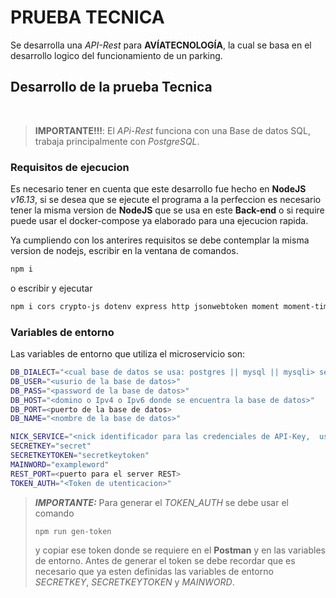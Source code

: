 # PRUEBA TECNICA

Se desarrolla una *API-Rest* para **AVÍATECNOLOGÍA**, la cual se basa en el desarrollo logico del funcionamiento de un parking.

## Desarrollo de la prueba Tecnica

<br>

>**IMPORTANTE!!!**: El *APi-Rest* funciona con una Base de datos SQL, trabaja principalmente con *PostgreSQL*.

### **Requisitos de ejecucion**

Es necesario tener en cuenta que este desarrollo fue hecho en **NodeJS** *v16.13*, si se desea que se ejecute el programa a la perfeccion es necesario tener la misma version de **NodeJS** que se usa en este **Back-end** o si require puede usar el docker-compose ya elaborado para una ejecucion rapida.

Ya cumpliendo con los anterires requisitos se debe contemplar la misma version de nodejs, escribir en la ventana de comandos.

```bash
npm i
```

o escribir y ejecutar

```bash
npm i cors crypto-js dotenv express http jsonwebtoken moment moment-timezone pg pg-hstore sequelize
```

### **Variables de entorno**

Las variables de entorno que utiliza el microservicio son:

```bash
DB_DIALECT="<cual base de datos se usa: postgres || mysql || mysqli> se requiere que sea postgres"
DB_USER="<usurio de la base de datos>"
DB_PASS="<password de la base de datos>"
DB_HOST="<domino o Ipv4 o Ipv6 donde se encuentra la base de datos>"
DB_PORT=<puerto de la base de datos>
DB_NAME="<nombre de la base de datos>"

NICK_SERVICE="<nick identificador para las credenciales de API-Key,  use por defecto parking>"
SECRETKEY="secret"
SECRETKEYTOKEN="secretkeytoken"
MAINWORD="exampleword"
REST_PORT=<puerto para el server REST>
TOKEN_AUTH="<Token de utenticacion>"
```

>***IMPORTANTE:*** Para generar el *TOKEN_AUTH* se debe usar el comando
>```
>npm run gen-token
>```
>y copiar ese token donde se requiere en el **Postman** y en las variables de entorno. Antes de generar el token se debe recordar que es necesario que ya esten definidas las variables de entorno *SECRETKEY*, *SECRETKEYTOKEN* y *MAINWORD*.

